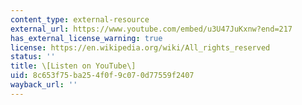 ```yaml
---
content_type: external-resource
external_url: https://www.youtube.com/embed/u3U47JuKxnw?end=217
has_external_license_warning: true
license: https://en.wikipedia.org/wiki/All_rights_reserved
status: ''
title: \[Listen on YouTube\]
uid: 8c653f75-ba25-4f0f-9c07-0d77559f2407
wayback_url: ''
---
```

